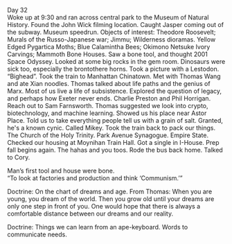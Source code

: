 Day 32  
Woke up at 9:30 and ran across central park to the Museum of Natural History. Found the John Wick filming location. Caught Jasper coming out of the subway. Museum speedrun. Objects of interest: Theodore Roosevelt; Murals of the Russo-Japanese war; Jimmu; Wilderness dioramas. Yellow Edged Pygartica Moths; Blue Calamintha Bees; Okimono Netsuke Ivory Carvings; Mammoth Bone Houses. Saw a bone tool, and thought 2001 Space Odyssey. Looked at some big rocks in the gem room. Dinosaurs were sick too, especially the brontothere horns. Took a picture with a Lestodon. “Bighead”. Took the train to Manhattan Chinatown. Met with Thomas Wang and ate Xian noodles. Thomas talked about life paths and the genius of Marx. Most of us live a life of subsistence. Explored the question of legacy, and perhaps how Exeter never ends. Charlie Preston and Phil Horrigan. Reach out to Sam Farnsworth. Thomas suggested we look into crypto, biotechnology, and machine learning. Showed us his place near Astor Place. Told us to take everything people tell us with a grain of salt. Granted, he's a known cynic. Called Mikey. Took the train back to pack our things. The Church of the Holy Trinity. Park Avenue Synagogue. Empire State. Checked our housing at Moynihan Train Hall. Got a single in I-House. Prep fall begins again. The hahas and you toos. Rode the bus back home. Talked to Cory. 

Man’s first tool and house were bone.   
“To look at factories and production and think ‘Communism.’”

Doctrine: On the chart of dreams and age. From Thomas: When you are young, you dream of the world. Then you grow old until your dreams are only one step in front of you. One would hope that there is always a comfortable distance between our dreams and our reality.

Doctrine: Things we can learn from an ape-keyboard. Words to communicate needs.
